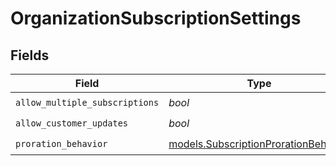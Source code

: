 # OrganizationSubscriptionSettings


## Fields

| Field                                                                              | Type                                                                               | Required                                                                           | Description                                                                        |
| ---------------------------------------------------------------------------------- | ---------------------------------------------------------------------------------- | ---------------------------------------------------------------------------------- | ---------------------------------------------------------------------------------- |
| `allow_multiple_subscriptions`                                                     | *bool*                                                                             | :heavy_check_mark:                                                                 | N/A                                                                                |
| `allow_customer_updates`                                                           | *bool*                                                                             | :heavy_check_mark:                                                                 | N/A                                                                                |
| `proration_behavior`                                                               | [models.SubscriptionProrationBehavior](../models/subscriptionprorationbehavior.md) | :heavy_check_mark:                                                                 | N/A                                                                                |